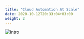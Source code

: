 ```yaml
---
title: "Cloud Automation At Scale"
date: 2020-10-12T20:33:04+03:00
weight: 2
---
```


![intro](/images/intro/intro.png)